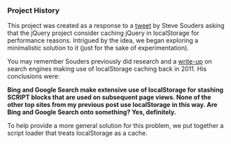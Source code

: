 ### Project History

This project was created as a response to a [tweet](https://twitter.com/#!/souders/statuses/166928191649357824) by Steve Souders asking that the jQuery project consider caching jQuery in localStorage for performance reasons. Intrigued by the idea, we began exploring a minimalistic solution to it (just for the sake of experimentation).

You may remember Souders previously did research and a [write-up](http://www.stevesouders.com/blog/2011/03/28/storager-case-study-bing-google/) on search engines making use of localStorage caching back in 2011. His conclusions were:

**Bing and Google Search make extensive use of localStorage for stashing SCRIPT blocks that are used on subsequent page views. None of the other top sites from my previous post use localStorage in this way. Are Bing and Google Search onto something? Yes, definitely.**

To help provide a more general solution for this problem, we put together a script loader that treats localStorage as a cache.
